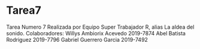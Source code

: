 # Tarea7
Tarea Numero 7 Realizada por Equipo Super Trabajador R, alias La aldea del sonido.
Colaboradores: 
Willys Ambiorix Acevedo 2019-7874
Abel Batista Rodriguez 2019-7796
Gabriel Guerrero Garcia 2019-7492

